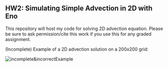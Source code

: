 ## HW2: Simulating Simple Advection in 2D with Eno
This repository will host my code for solving 2D advection equation. Please be sure to ask permission/cite this work if you use this for any graded assignment. 

(Incomplete) Example of a 2D advection solution on a 200x200 grid:

![incomplete&incorrectExample](https://giphy.com/gifs/gtUY7jNuxPXoBUzfP8)


